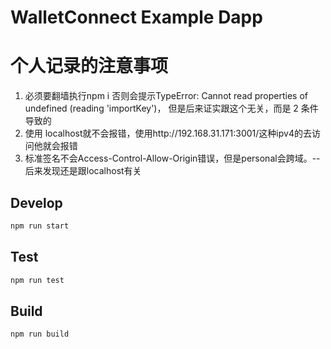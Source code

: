 # WalletConnect Example Dapp

# 个人记录的注意事项
1. 必须要翻墙执行npm i 否则会提示TypeError: Cannot read properties of undefined (reading 'importKey')， 但是后来证实跟这个无关，而是 2 条件导致的
2. 使用 localhost就不会报错，使用http://192.168.31.171:3001/这种ipv4的去访问他就会报错
3. 标准签名不会Access-Control-Allow-Origin错误，但是personal会跨域。-- 后来发现还是跟localhost有关


## Develop

```bash
npm run start
```

## Test

```bash
npm run test
```

## Build

```bash
npm run build
```
